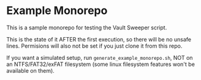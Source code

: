 # Example Monorepo

This is a sample monorepo for testing the Vault Sweeper script.

This is the state of it AFTER the first execution, so there will be no unsafe lines. Permisions will also not be set if you just clone it from this repo.

If you want a simulated setup, run `generate_example_monorepo.sh`, NOT on an NTFS/FAT32/exFAT filesystem (some linux filesystem features won't be available on them).
